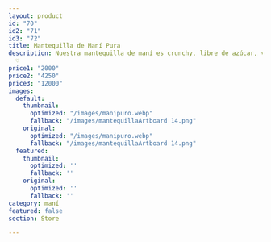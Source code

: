 ```yaml
---
layout: product
id: "70"
id2: "71"
id3: "72"
title: Mantequilla de Maní Pura
description: Nuestra mantequilla de maní es crunchy, libre de azúcar, vegana y low-carb
  ♡
price1: "2000"
price2: "4250"
price3: "12000"
images:
  default:
    thumbnail:
      optimized: "/images/manipuro.webp"
      fallback: "/images/mantequillaArtboard 14.png"
    original:
      optimized: "/images/manipuro.webp"
      fallback: "/images/mantequillaArtboard 14.png"
  featured:
    thumbnail:
      optimized: ''
      fallback: ''
    original:
      optimized: ''
      fallback: ''
category: maní
featured: false
section: Store

---
```

